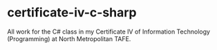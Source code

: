 # certificate-iv-c-sharp
All work for the C# class in my Certificate IV of Information Technology (Programming) at North Metropolitan TAFE. 
